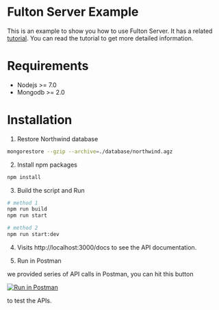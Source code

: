 # Fulton Server Example

This is an example to show you how to use Fulton Server. It has a related [tutorial](https://swarmnyc.gitbooks.io/fulton/content/server/get-start.html). You can read the tutorial to get more detailed information.

# Requirements
- Nodejs >= 7.0
- Mongodb >= 2.0

# Installation

1. Restore Northwind database
``` bash
mongorestore --gzip --archive=./database/northwind.agz
```

2. Install npm packages
``` bash
npm install
```

3. Build the script and Run
``` bash
# method 1
npm run build
npm run start

# method 2
npm run start:dev
```

4. Visits http://localhost:3000/docs to see the API documentation.

5. Run in Postman

we provided series of API calls in Postman, you can hit this button

[![Run in Postman](https://run.pstmn.io/button.svg)](https://app.getpostman.com/run-collection/492498ddaab5a69c4d87)

to test the APIs.
